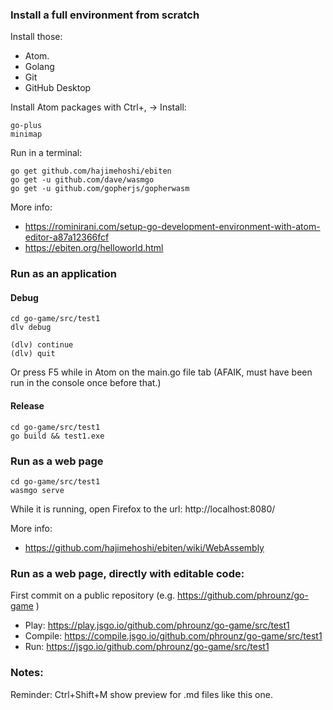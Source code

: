 

### Install a full environment from scratch

Install those:
 * Atom.
 * Golang
 * Git
 * GitHub Desktop

Install Atom packages with Ctrl+, -> Install:

```
go-plus
minimap
```

Run in a terminal:
```
go get github.com/hajimehoshi/ebiten
go get -u github.com/dave/wasmgo
go get -u github.com/gopherjs/gopherwasm
```

More info:
 * https://rominirani.com/setup-go-development-environment-with-atom-editor-a87a12366fcf
 * https://ebiten.org/helloworld.html

### Run as an application

#### Debug

```
cd go-game/src/test1
dlv debug

(dlv) continue
(dlv) quit
```

Or press F5 while in Atom on the main.go file tab
(AFAIK, must have been run in the console once before that.)

#### Release

```
cd go-game/src/test1
go build && test1.exe
```

### Run as a web page

```
cd go-game/src/test1
wasmgo serve
```
While it is running, open Firefox to the url: http://localhost:8080/

More info:
 * https://github.com/hajimehoshi/ebiten/wiki/WebAssembly

### Run as a web page, directly with editable code:

First commit on a public repository (e.g. https://github.com/phrounz/go-game )

 * Play: https://play.jsgo.io/github.com/phrounz/go-game/src/test1
 * Compile: https://compile.jsgo.io/github.com/phrounz/go-game/src/test1
 * Run: https://jsgo.io/github.com/phrounz/go-game/src/test1

### Notes:

Reminder: Ctrl+Shift+M show preview for .md files like this one.
